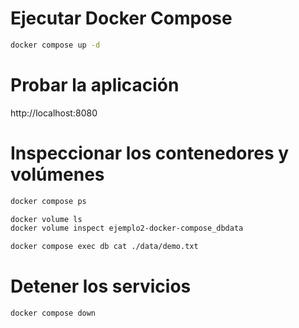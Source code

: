 # Ejecutar Docker Compose

```sh
docker compose up -d
```

# Probar la aplicación

http://localhost:8080

# Inspeccionar los contenedores y volúmenes

```sh
docker compose ps
```

```sh
docker volume ls
docker volume inspect ejemplo2-docker-compose_dbdata
```

```sh
docker compose exec db cat ./data/demo.txt
```

# Detener los servicios

```sh
docker compose down
```